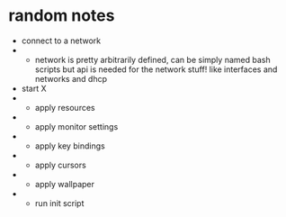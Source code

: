 # random notes
*  connect to a network
*  +  network is pretty arbitrarily defined, can be simply named bash scripts but api is needed for the network stuff! like interfaces and networks and dhcp
*  start X
*  +  apply resources
*  +  apply monitor settings
*  +  apply key bindings
*  +  apply cursors
*  +  apply wallpaper
*  +  run init script
